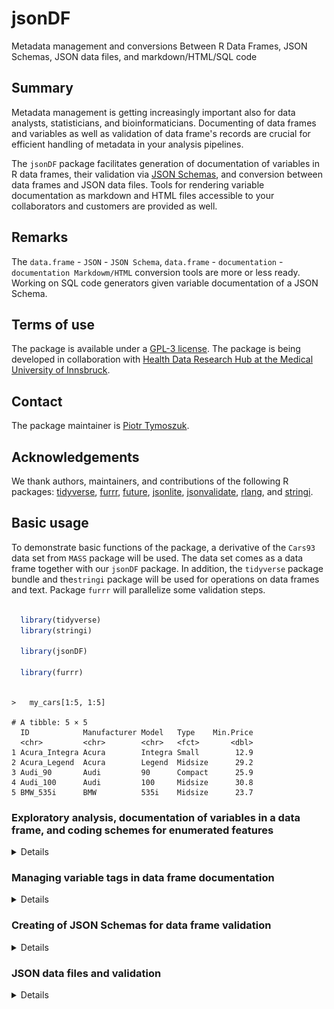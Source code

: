 # jsonDF
Metadata management and conversions Between R Data Frames, JSON Schemas, JSON data files, and markdown/HTML/SQL code

## Summary 

Metadata management is getting increasingly important also for data analysts, statisticians, and bioinformaticians. 
Documenting of data frames and variables as well as validation of data frame's records are crucial for efficient handling of metadata in your analysis pipelines. 

The `jsonDF` package facilitates generation of documentation of variables in R data frames, their validation via [JSON Schemas](https://json-schema.org/), and conversion between data frames and JSON data files. 
Tools for rendering variable documentation as markdown and HTML files accessible to your collaborators and customers are provided as well. 

## Remarks

The `data.frame` - `JSON` - `JSON Schema`, `data.frame` - `documentation` - `documentation Markdowm/HTML` conversion tools are more or less ready. 
Working on SQL code generators given variable documentation of a JSON Schema. 

## Terms of use

The package is available under a [GPL-3 license](https://github.com/PiotrTymoszuk/fastTest/blob/main/LICENSE). 
The package is being developed in collaboration with [Health Data Research Hub at the Medical University of Innsbruck](https://www.i-med.ac.at/forschung/Forschungsdatenmanagement/Forschungsdatenmanagement.html).

## Contact

The package maintainer is [Piotr Tymoszuk](mailto:piotr.s.tymoszuk@gmail.com).

## Acknowledgements

We thank authors, maintainers, and contributions of the following R packages: 
[tidyverse](https://www.tidyverse.org/), 
[furrr](https://furrr.futureverse.org/), 
[future](https://future.futureverse.org/), 
[jsonlite](https://github.com/jeroen/jsonlite), 
[jsonvalidate](https://github.com/ropensci/jsonvalidate), 
[rlang](https://rlang.r-lib.org/), and 
[stringi](https://stringi.gagolewski.com/index.html). 

## Basic usage

To demonstrate basic functions of the package, a derivative of the `Cars93` data set from `MASS` package will be used. 
The data set comes as a data frame together with our `jsonDF` package. 
In addition, the `tidyverse` package bundle and the`stringi` package will be used for operations on data frames and text. 
Package `furrr` will parallelize some validation steps.

```r 

  library(tidyverse)
  library(stringi)

  library(jsonDF)

  library(furrr)
  
```

```
>   my_cars[1:5, 1:5]

# A tibble: 5 × 5
  ID            Manufacturer Model   Type    Min.Price
  <chr>         <chr>        <chr>   <fct>       <dbl>
1 Acura_Integra Acura        Integra Small        12.9
2 Acura_Legend  Acura        Legend  Midsize      29.2
3 Audi_90       Audi         90      Compact      25.9
4 Audi_100      Audi         100     Midsize      30.8
5 BMW_535i      BMW          535i    Midsize      23.7

```

### Exploratory analysis, documentation of variables in a data frame, and coding schemes for enumerated features

<details>

#### Exploratory analysis

To obtain basic descriptive statistics of numeric, logical, factor, and character variables in the data frame, `get_stat()` function is called. 
For numeric and date variables, the function computes medians with interquartile ranges (IQR) and ranges. 
For enumerated variables, i.e. variables with fixed categories, percentages of complete observations and counts of records in the category are returned. 

Of note, factors are always regarded as enumerated variables, whose categories correspond to factor's levels and internally coded as integers. 
Following the R's convention, the first level is coded as 1, the second as 2 and so on. 
`enum_limit` argument specifies if and how non-factor variables with few unique values will be treated. 
For `enum_limit = 7` in the example below, character and numeric variables with no more than seven unique values will be treated as enumerated features. 
This concerns e.g. the variable named `Cylinder_number` and originally specified as a numeric feature.

```r

  car_stats <- my_cars %>%
    get_stats(enum_limit = 7,
              signif_digits = 3)

```

```
> car_stats[1:10, ]

# A tibble: 10 × 3
   variable     format    statistic                                                                                               
   <fct>        <chr>     <chr>                                                                                                   
 1 ID           character "complete: n = 93"                                                                                      
 2 Manufacturer character "complete: n = 93"                                                                                      
 3 Model        character "complete: n = 93"                                                                                      
 4 Type         factor    "Compact: 17.2% (n = 16)\nLarge: 11.8% (n = 11)\nMidsize: 23.7% (n = 22)\nSmall: 22.6% (n = 21)\nSporty…
 5 Min.Price    numeric   "14.7 [IQR: 10.8 to 20.3]\nrange: 6.7 to 45.4\ncomplete: n = 93"                                        
 6 Price        numeric   "17.7 [IQR: 12.2 to 23.3]\nrange: 7.4 to 61.9\ncomplete: n = 93"                                        
 7 Max.Price    numeric   "19.6 [IQR: 14.7 to 25.3]\nrange: 7.9 to 80\ncomplete: n = 93"                                          
 8 MPG.city     integer   "21 [IQR: 18 to 25]\nrange: 15 to 46\ncomplete: n = 93"                                                 
 9 MPG.highway  integer   "28 [IQR: 26 to 31]\nrange: 20 to 50\ncomplete: n = 93"                                                 
10 AirBags      factor    "Driver & Passenger: 17.2% (n = 16)\nDriver only: 46.2% (n = 43)\nNone: 36.6% (n = 34)\ncomplete: n = 9…


```

```
>   car_stats %>% 
+     filter(variable %in% c('Type', 'MPG.city', 'Cylinder_number'))

# A tibble: 3 × 3
  variable        format  statistic                                                                                               
  <fct>           <chr>   <chr>                                                                                                   
1 Type            factor  "Compact: 17.2% (n = 16)\nLarge: 11.8% (n = 11)\nMidsize: 23.7% (n = 22)\nSmall: 22.6% (n = 21)\nSporty…
2 MPG.city        integer "21 [IQR: 18 to 25]\nrange: 15 to 46\ncomplete: n = 93"                                                 
3 Cylinder_number integer "3: 3.26% (n = 3)\n4: 53.3% (n = 49)\n5: 2.17% (n = 2)\n6: 33.7% (n = 31)\n8: 7.61% (n = 7)\ncomplete: …

```

#### Documentation of variables

Documentation of variables of the data frame is generated by calling `create_doc()`. 
The function works basically with every data frame and automatically derives basic information such as range of numeric variables (`json_num_range = TRUE`), format of date features, enumeration and category coding. 
As explained above, by specifying `enum_limit` argument, the user can identify character and numeric variables with a limited numbers of unique values as enumerated features. 

The function's output is a data frame of class `documentation` with the following columns: 

* `variable`: variable name

* `type_r`: type of the variable according to the R's standards, e.g. numeric, character, integer, logical, or factor

* `enumeration`: listing of unique categories for enumerated features

* `coding`: coding of levels of factor variables. The first level corresponds to 1, the second to 2, and so on

* `description`: description of the variables. Without any user's modification, it is simply the variable name

* `json_expr`: basic validation rules for the variable compatible with syntax of [JSON Schema](https://json-schema.org/)

* `required`: a logical value indicating if the variable is required or can be left as NA. By default 100% complete vairables re set as required

Of note, the `documentation` object can be modified by the user by adding extra columns or modification of the columns outlined above. 
Because the `documentation` object is just a  data frame, it can be conveniently manipulated by `tidyverse` tools such as `mutate()`. 
In particular, the user may intend to enrich the variable description by modifying the `coding` column, include a column with human-friendly variable labels to be presented in dashboards or applications, or choosing the required variables by altering the `required` column. 
Advanced users may narrow down the validity criteria for the variables in the `json_expr` column by modifying, adding or removing keywords according to [the JSON Schema syntax](https://json-schema.org/understanding-json-schema/keywords). 

In the example below, we'll create documentation of the `my_cars` data set and enrich it by providing human-friendly descriptions and information on units. 
By setting `enum_limit = 7`, we intend to treat character and numeric features with no more than seven unique values as enumerated features. 
`json_date = 'date-time'` makes the date to be [ISO 8601 compliant](https://www.iso.org/iso-8601-date-and-time-format.html). 
By specifying `json_num_range = TRUE`, we insert the ranges of numeric variables in the current table into JSON validation rules. 

```r

  car_documentation <- my_cars %>%
    create_doc(json_num_range = TRUE,
               json_date = 'date-time',
               enum_limit = 7) %>%
    mutate(description =
             car::recode(description,
                         "
                         'ID' = 'Unique identifier of the car';
                         'Manufacturer' = 'Manufacturer of the car';
                         'Model' = 'Car model';
                         'Type' = 'Classification of the car as compact, middle, etc.';
                         'Min.Price' = 'Minimum price';
                         'Price' = 'Average price';
                         'Max.Price' = 'Maximum price';
                         'MPG.city' = 'Mileage in city traffic';
                         'MPG.highway' = 'Mileage in highway traffic';
                         'AirBags' = 'Airbag location and number';
                         'DriveTrain' = 'Drive transmission';
                         'Cylinders' = 'Cylinder number and assembly';
                         'EngineSize' = 'Engine volume';
                         'Horsepower' = 'Engine power';
                         'RPM' = 'Optimal rotation speed';
                         'Rev.per.mile' = 'Revolutions per mile';
                         'Man.trans.avail' = 'Availability of manual transmission';
                         'Fuel.tank.capacity' = 'Fuel tank capacity';
                         'Passengers' = 'Number of passengers';
                         'Length' = 'Length of the car';
                         'Wheelbase' = 'Wheelbase of the car';
                         'Width' = 'Width of the car';
                         'Turn.circle' = 'Turning circle';
                         'Rear.seat.room' = 'Rear seat room';
                         'Luggage.room' = 'Luggage room';
                         'Weight' = 'Weight of the car';
                         'Origin' = 'Country of origin (USA or non-USA)';
                         'Make' = 'Manufacturer and model combined provided as string';
                         'Origin_free_text' = 'Extra information on the origin of the car';
                         'Cylinder_number' = 'Cylinder number as integer';
                         'Entry' = 'Date of entry into the database'
                         "),
           unit =
             car::recode(variable,
                         "
                         'Min.Price' = 'dollars';
                         'Price' = 'dollars';
                         'Max.price' = 'dollars';
                         'MPG.city' = 'MPG';
                         'MPG.highway' = 'MPG';
                         'EngineSize' = 'liters';
                         'Horsepower' = 'HP';
                         'RPM' = 'RPM';
                         'Rev.per.mile' = 'revolutions per mile';
                         'Fuel.tank.capacity' = 'gallons';
                         'Length' = 'inches';
                         'Wheelbase' = 'inches';
                         'Width' = 'inches';
                         'Turn.circle' = 'feet';
                         'Rear.seat.room' = 'inches';
                         'Luggage.room' = 'cubic feet';
                         'Weight' = 'pounds';
                         "),
           unit = ifelse(unit == variable, NA, unit))

```

The final `documentation` object looks like that: 

```
> car_documentation[1:7, 
+                     c("variable", "type_r", "enumeration", "coding", "description", "unit")]

# A tibble: 7 × 6
  variable     type_r    enumeration      coding                                                        description          unit 
  <chr>        <chr>     <chr>            <chr>                                                         <chr>                <chr>
1 ID           character NA               NA                                                            Unique identifier o… NA   
2 Manufacturer character NA               NA                                                            Manufacturer of the… NA   
3 Model        character NA               NA                                                            Car model            NA   
4 Type         factor    1, 2, 3, 4, 5, 6 1: Compact; 2: Large; 3: Midsize; 4: Small; 5: Sporty; 6: Van Classification of t… NA   
5 Min.Price    numeric   NA               NA                                                            Minimum price        doll…
6 Price        numeric   NA               NA                                                            Average price        doll…
7 Max.Price    numeric   NA               NA                                                            Maximum price        NA  
```

```

> car_documentation[1:7, c("variable", "json_expr")]

# A tibble: 7 × 2
  variable     json_expr                                                  
  <chr>        <chr>                                                      
1 ID           "\"type\": \"string\""                                     
2 Manufacturer "\"type\": \"string\""                                     
3 Model        "\"type\": \"string\""                                     
4 Type         "\"type\": \"integer\", \"enum\": [1, 2, 3, 4, 5, 6]"      
5 Min.Price    "\"type\": \"number\", \"minimum\": 6.7, \"maximum\": 45.4"
6 Price        "\"type\": \"number\", \"minimum\": 7.4, \"maximum\": 61.9"
7 Max.Price    "\"type\": \"number\", \"minimum\": 7.9, \"maximum\": 80"  

```

For your non-programming collaborators or customers, and for presentation purposes, the documentation object can be easily turned into a markdown or HTML document with `toDocument()` function. 
In the example below, we generate simple markdown and HTML files with custom headers (`title` and `subtitle` arguments), line separators between the information chunks for particular variables (`sep = '<hr>'`), and `h2`/`h3` heading levels (`heading_levels = c(2, 3)`).

```r

  car_documentation %>%
    toDocument(title = 'Documentation of MyCars data set',
               subtitle = 'Variable lexicon',
               type = 'markdown',
               sep = '<hr>',
               heading_levels = c(2, 3),
               file = 'variable_lexicon.md')

  car_documentation %>%
    toDocument(title = 'Documentation of MyCars data set',
               subtitle = 'Variable lexicon',
               type = 'html',
               sep = '<hr>',
               heading_levels = c(2, 3),
               file = 'variable_lexicon.html')

```

Here some screenshots for the rendered markdown and HTML files with the documentation:

<img src="inst/screenshots/documentation_md.PNG" style="width: 50%;" alt="Documentation Markdown">

<br>

<img src="inst/screenshots/documentation_html.PNG" style="width: 50%;" alt="Documentation HTML">

#### Coding schemes and list of values

Many database platforms use tables with a coding schemes for enumerated variables, so called [lists of values (LOV)](https://docs.oracle.com/cd/E95904_01/books/AppsAdmin/working-with-lists-of-values.html), to match labels displayed to the user at the graphical interfaces, reports, and dashboards to the variable values stored in the database. 

Such ready-to-use lists of values can be easily extracted from `documentation` objects by calling `create_coding()` as in the example below for the documentation of the `my_cars` data set.

```r

   car_coding_scheme <- car_documentation %>% 
      create_coding

```

```
> car_coding_scheme[1:15, ]

# A tibble: 15 × 4
   variable   description                                        value label             
   <fct>      <chr>                                              <chr> <chr>             
 1 Type       Classification of the car as compact, middle, etc. 1     Compact           
 2 Type       Classification of the car as compact, middle, etc. 2     Large             
 3 Type       Classification of the car as compact, middle, etc. 3     Midsize           
 4 Type       Classification of the car as compact, middle, etc. 4     Small             
 5 Type       Classification of the car as compact, middle, etc. 5     Sporty            
 6 Type       Classification of the car as compact, middle, etc. 6     Van               
 7 AirBags    Airbag location and number                        1     Driver & Passenger
 8 AirBags    Airbag location and number                        2     Driver only       
 9 AirBags    Airbag location and number                        3     None              
10 DriveTrain Drive transmission                                 1     4WD               
11 DriveTrain Drive transmission                                 2     Front             
12 DriveTrain Drive transmission                                 3     Rear              
13 Cylinders  Cylinder number and assembly                       1     3                 
14 Cylinders  Cylinder number and assembly                       2     4                 
15 Cylinders  Cylinder number and assembly                       3     5     

```

</details>

### Managing variable tags in data frame documentation 

<details>

Assigning tags to variables is an easy way to implement custom classifications of metadata. 
The functionality of assigning, removing, and displaying tags of variables in `documentation` objects is implemented by functions `add_tags()`, `delete_tags()`, and `show_tags()`, respectively. 
The tags are manipulated for variables selected from the documentation by one or more logical statements/criteria; as such this behavior is analogous to function `filter()` from the `tidyverse` toolbox. 

In our example, we are appending the documentation of `my_cars` data set with tags for all descriptive variables (`root tag`), 
tags coding for affordability, car's price, cars' characteristic, dimensions, and engine data. 
These tags are stored as character vectors in the `tags` column of the data frame's documentation. 

```r

  ## adding variable tags
  
  car_documentation <- car_documentation %>%
      add_tags(tags = 'root tag') %>%
      add_tags(tags = c('price', 'affordability'),
               stri_detect(variable, regex = 'Price$')) %>%
      add_tags(tags = c('economics', 'affordability'),
               stri_detect(variable, regex = '^MPG')) %>%
      add_tags(tags = c('characteristic', 'dimensions'),
               variable %in% c('Passengers',
                               'Length',
                               'Width',
                               'Wheelbase',
                               'Turn.circle',
                               'Luggage.room',
                               'Rear.seat.room')) %>%
      add_tags(tags = c('characteristic', 'drive'),
               variable %in% c('DriveTrain',
                               'Cylinders',
                               'EngineSize',
                               'Horsepower',
                               'RPM',
                               'Rev.per.mile',
                               'Man.trans.avail'))
                               
  ## and removing the `root tag` for non-descriptive variables

  car_documentation <- car_documentation %>%
    delete_tags(tags = 'root tag',
                variable %in% c('ID', 'Type'))

```

```
> car_documentation %>% select(variable, tags) %>% mutate(tags = map_chr(tags, paste, collapse = ', '))

# A tibble: 31 × 2
   variable     tags                                
   <chr>        <chr>                               
 1 ID           ""                                  
 2 Manufacturer "root tag"                          
 3 Model        "root tag"                          
 4 Type         ""                                  
 5 Min.Price    "root tag, price, affordability"    
 6 Price        "root tag, price, affordability"    
 7 Max.Price    "root tag, price, affordability"    
 8 MPG.city     "root tag, economics, affordability"
 9 MPG.highway  "root tag, economics, affordability"
10 AirBags      "root tag"                          
# … with 21 more rows
# ℹ Use `print(n = ...)` to see more rows

> car_documentation %>% show_tags

[1] "root tag"       "price"          "affordability"  "economics"      "characteristic" "drive"          "dimensions"   

```

The documentation can be filtered via full-text matches between the tags in the documentation and a query using `filter_tags()` function. 
The matching behavior is orchestrated by the `mode` argument: 
for `mode = 'all'`, the complete match between the query (provided as `tags` argument) and the tags in the documentation serves as the selection criterion, 
for `mode = 'any'`, the selection criterion is at least one shared element between the query and the tags in the documentation. 
This is illustrated for searching the documentation of `my_cars`: 

```
> car_documentation %>%
+     filter_tags(tags = c('characteristic', 'drive'),
+                 mode = 'all')

# A tibble: 7 × 9
  variable        type_r  enumeration      coding                                  description         json_…¹ requi…² unit  tags 
  <chr>           <chr>   <chr>            <chr>                                   <chr>               <chr>   <lgl>   <chr> <lis>
1 DriveTrain      factor  1, 2, 3          1: 4WD; 2: Front; 3: Rear               Drive transmission  "\"typ… TRUE    NA    <chr>
2 Cylinders       factor  1, 2, 3, 4, 5, 6 1: 3; 2: 4; 3: 5; 4: 6; 5: 8; 6: rotary Cylinder number an… "\"typ… TRUE    NA    <chr>
3 EngineSize      numeric NA               NA                                      Engine volume       "\"typ… TRUE    lite… <chr>
4 Horsepower      integer NA               NA                                      Engine power        "\"typ… TRUE    HP    <chr>
5 RPM             integer NA               NA                                      Optimal rotation s… "\"typ… TRUE    NA    <chr>
6 Rev.per.mile    integer NA               NA                                      Revolutions per mi… "\"typ… TRUE    revo… <chr>
7 Man.trans.avail factor  1, 2             1: No; 2: Yes                           Availability of ma… "\"typ… TRUE    NA    <chr>
# … with abbreviated variable names ¹​json_expr, ²​required

```
```
> car_documentation %>%
+     filter_tags(tags = c('characteristic', 'drive'),
+                 mode = 'any')

# A tibble: 14 × 9
   variable        type_r  enumeration      coding                                  description        json_…¹ requi…² unit  tags 
   <chr>           <chr>   <chr>            <chr>                                   <chr>              <chr>   <lgl>   <chr> <lis>
 1 DriveTrain      factor  1, 2, 3          1: 4WD; 2: Front; 3: Rear               Drive transmission "\"typ… TRUE    NA    <chr>
 2 Cylinders       factor  1, 2, 3, 4, 5, 6 1: 3; 2: 4; 3: 5; 4: 6; 5: 8; 6: rotary Cylinder number a… "\"typ… TRUE    NA    <chr>
 3 EngineSize      numeric NA               NA                                      Engine volume      "\"typ… TRUE    lite… <chr>
 4 Horsepower      integer NA               NA                                      Engine power       "\"typ… TRUE    HP    <chr>
 5 RPM             integer NA               NA                                      Optimal rotation … "\"typ… TRUE    NA    <chr>
 6 Rev.per.mile    integer NA               NA                                      Revolutions per m… "\"typ… TRUE    revo… <chr>
 7 Man.trans.avail factor  1, 2             1: No; 2: Yes                           Availability of m… "\"typ… TRUE    NA    <chr>
 8 Passengers      integer 2, 4, 5, 6, 7, 8 NA                                      Number of passeng… "\"typ… TRUE    NA    <chr>
 9 Length          integer NA               NA                                      Length of the car  "\"typ… TRUE    inch… <chr>
10 Wheelbase       integer NA               NA                                      Wheelbase of the … "\"typ… TRUE    inch… <chr>
11 Width           integer NA               NA                                      Width of the car   "\"typ… TRUE    inch… <chr>
12 Turn.circle     integer NA               NA                                      Turning circle     "\"typ… TRUE    feet  <chr>
13 Rear.seat.room  numeric NA               NA                                      Rear seat room     "\"typ… FALSE   inch… <chr>
14 Luggage.room    integer NA               NA                                      Luggage room       "\"typ… FALSE   cubi… <chr>
# … with abbreviated variable names ¹​json_expr, ²​required

```
We can also append the documentation with one or multiple columns with variable classification labels based on the tags by calling `expand_tags()`for the documentation object. 
The tags of interest are provided as a character vector via the `tags` argument. 
If these tags are exclusive and `one_column = TRUE`, a single column named `tag_class` is added to the documentation data frame as in the example below for non-overlapping tags `'drive'`, `'price'`, and `'dimensions'`: 

```
>   car_documentation %>% 
+     expand_tags(tags = c('price', 'drive', 'dimensions'), 
+                 one_column = TRUE) %>% 
+     select(variable, tag_class)

# A tibble: 31 × 2
   variable     tag_class
   <chr>        <fct>    
 1 ID           other    
 2 Manufacturer other    
 3 Model        other    
 4 Type         other    
 5 Min.Price    price    
 6 Price        price    
 7 Max.Price    price    
 8 MPG.city     other    
 9 MPG.highway  other    
10 AirBags      other    
# … with 21 more rows
# ℹ Use `print(n = ...)` to see more rows

```
</details>

### Creating of JSON Schemas for data frame validation

<details>

[JSON Schema](https://json-schema.org/) is gaining popularity as a standard for validation of information dispatched as JSON objects. 
Because of their flexibility and comprehensive content of information required for validation, they pose also an interesting alternative as a metadata storage format. 

Our `jsonDF` package provides a function named `build_schema()` which allows for seamless conversion of `documentation` objects that store data frame metadata to JSON Schemas. 
Please note, that this functionality generates relatively simple JSON Schemes with validation rules applying independently for each variable and information on required variables. 
Relative and conditional validation rules are not derived directly from the data frame and are hence not automatically included in the output of `build_schema()` function.   

In the example below, we generate a hierarchical JSON Schema object (`as_schema = TRUE`) and a JSON Schema string (`as_schema = FALSE`) for the documentation of `my_cars` data set. 
Via `id_key`, we can provide an identifier of the data set, or, as required for advanced validation options, a schema or sub-schema identifier stored in the `$id` keyword (see: [Modular JSON Schema combination](https://json-schema.org/understanding-json-schema/structuring)). 
With `title_key` and `description_key`, we can assign a title and description to the schema. 
With `description_extras`, we can specify extra information from the documentation to be include in the schema; in this particular example, we want to have information on coding and unit pasted together with the variable description. 

```r

  schema_json <- car_documentation %>%
    build_schema(as_schema = TRUE,
                 id_key = 'my_cars',
                 title_key = 'MyCars Data Set',
                 description_key = paste('Meta-data and validation rules for',
                                         'variables in the MyCars data set'),
                 description_extras = c('coding', 'unit'))

  schema_string <- car_documentation %>%
    build_schema(description_extras = c('coding', 'unit'))

```

```
> schema_json %>% str

List of 7
 $ $schema    : chr "http://json-schema.org/draft-07/schema#"
 $ $id        : chr ""
 $ title      : chr ""
 $ description: chr ""
 $ type       : chr "object"
 $ properties :List of 31
  ..$ ID                :List of 2
  .. ..$ type       : chr "string"
  .. ..$ description: chr "Unique identifier of the car"
  ..$ Manufacturer      :List of 2
  .. ..$ type       : chr "string"
  .. ..$ description: chr "Manufacturer of the car"
  ..$ Model             :List of 2
  .. ..$ type       : chr "string"
  .. ..$ description: chr "Car model"
  ..$ Type              :List of 3
  .. ..$ type       : chr "integer"
  .. ..$ enum       : int [1:6] 1 2 3 4 5 6
  .. ..$ description: chr "Classification of the car as compact, middle, etc.|coding: 1: Compact; 2: Large; 3: Midsize; 4: Small; 5: Sporty; 6: Van"

```

If intended, additional information can be tethered to variable properties as cutrom keywords as demonstrated below. Please note, that such 'non-standard' schemas may require definition of meta-data dictionaries or configuration of validators to function properly (see: [Vocabularies](https://json-schema.org/understanding-json-schema/reference/schema#guidelines)). 

```r 

  ## 'schema' object with extra 'coding' and 'unit' keywords
  ## by turning 'extras_keywords = TRUE'

  schema_json_extended <- car_documentation %>%
    build_schema(as_schema = TRUE,
                 id_key = 'my_cars',
                 title_key = 'MyCars Data Set',
                 description_key = paste('Meta-data and validation rules for',
                                         'variables in the MyCars data set'),
                 description_extras = c('coding', 'unit'),
                 extras_keywords = TRUE)

```

```
>   schema_json_extended$properties$Price

$type
[1] "number"

$minimum
[1] 7.4

$maximum
[1] 61.9

$unit
[1] "dollars"

$description
[1] "Average price"

```
```
>   schema_json_extended$properties$AirBags

$type
[1] "integer"

$enum
[1] 1 2 3

$coding
[1] "1: Driver & Passenger; 2: Driver only; 3: None"

$description
[1] "Airbag location and number"

```

Finally, with `write_schema()`, the JSON Schema can by saved on a disc. 

```r

  schema_json %>%
      write_schema('car_json_schema.json')

```
<img src="inst/screenshots/json_schema.PNG" style="width: 75%;" alt="JSON Schema">

</details>

### JSON data files and validation

<details>

#### Saving data frame as JSON data files 

JSON emerges as a format for shipping and storing structured data. 
With function `df2json()` most R data frames can be converted to a list of JSON objects, with single objects corresponding to the data frame's rows. 
As shown below, we convert `my_cars` data set to a list of JSON objects, with elements corresponding to single car models and named after their unique identifier stored as `ID` variables. 
By setting `json_factor = 'integer'`, any R factors will be re-coded to integers, where the first levels is turned to 1, the second level to 2, and so on. 
`json_date = 'date-time'` coerces date variables to the [ISO 8601 format](https://www.iso.org/iso-8601-date-and-time-format.html). 

```r 

  json_data_lst <- my_cars %>%
    df2json(names_from = 'ID',
            json_factor = 'integer',
            json_date = 'date-time',
            as_list = TRUE)

```

```
> json_data_lst$Acura_Integra[1:5]

$ID
[1] "Acura_Integra"

$Manufacturer
[1] "Acura"

$Model
[1] "Integra"

$Type
[1] 4

$Min.Price
[1] 12.9

```

The list elements will be saved on the disc by calling `write_json_data()`: 

```r

  json_data_lst %>%
      write_json_data(path = './inst/json_data')

```

#### Validation with JSON Schemas

Validation of JSON data objects with JSON Schemes is accomplished with so called JSON validators. 
In our `jsonDF` package we re-implement the toolbox of [jsonvalidate](https://github.com/ropensci/jsonvalidate) and [AJV validation engine](https://ajv.js.org/) in the wrapper function `validate_json_data()`. 
In the example of validation of the JSON object list from `my_cars` data set (`data` argument), we use the previously created schema (`schema`). 
By declaring `plan('multisession')`, we allow the validator to run in parallel, which makes the validation complete within seconds. 
The validation results are returned as a vector of logical values named after elements of the JSON object list. 

```r

  plan('multisession')
  
    json_valid_results <-
      validate_json_data(schema = schema_json, data = json_data_lst)

```
```
> json_valid_results[1:20]

       Acura_Integra         Acura_Legend              Audi_90             Audi_100             BMW_535i        Buick_Century 
                TRUE                 TRUE                 TRUE                 TRUE                 TRUE                 TRUE 
       Buick_LeSabre     Buick_Roadmaster        Buick_Riviera     Cadillac_DeVille     Cadillac_Seville   Chevrolet_Cavalier 
                TRUE                 TRUE                 TRUE                 TRUE                 TRUE                 TRUE 
   Chevrolet_Corsica     Chevrolet_Camaro     Chevrolet_Lumina Chevrolet_Lumina_APV      Chevrolet_Astro    Chevrolet_Caprice 
                TRUE                 TRUE                 TRUE                 TRUE                 TRUE                 TRUE 
  Chevrolet_Corvette    Chrylser_Concorde 
                TRUE                 TRUE 

```

</details>

